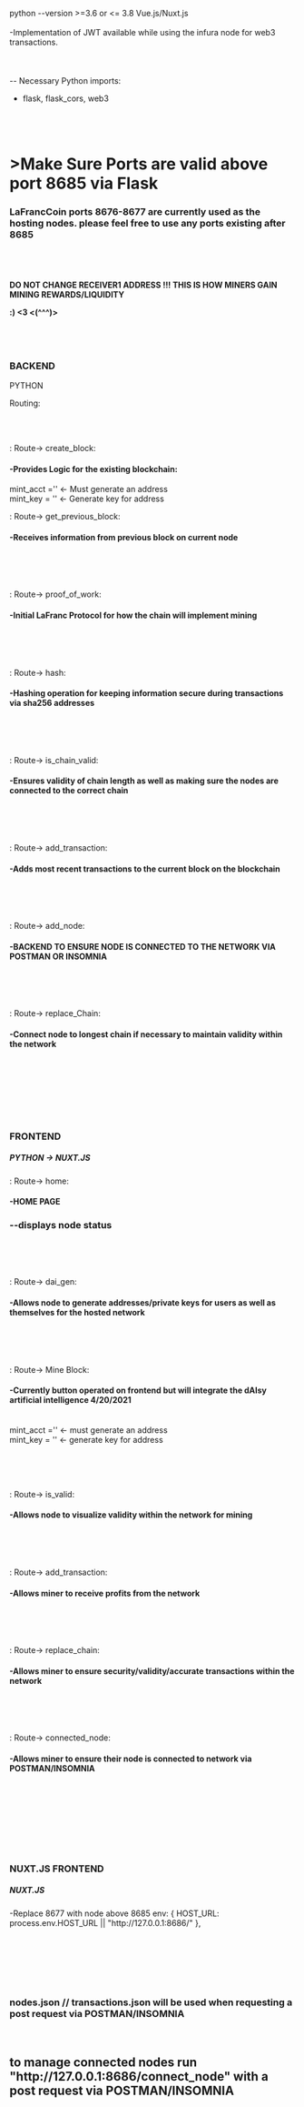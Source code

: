 python --version >=3.6 or <= 3.8
Vue.js/Nuxt.js<br /><br /> -Implementation of JWT available while using the infura node for web3 transactions.
<br /><br /><br /><br />
-- Necessary Python imports:

- flask, flask_cors, web3 <br /><br /><br /><br />

<h1>>Make Sure Ports are valid above port 8685 via Flask</h1>

<h3> LaFrancCoin ports 8676-8677 are currently used as the hosting nodes. please feel free to use any ports existing after 8685
</h3>
<br /> <br />

<h4>DO NOT CHANGE RECEIVER1 ADDRESS !!! THIS IS HOW MINERS GAIN MINING REWARDS/LIQUIDITY <br>
 <p>:) <3 <(^^^)> </h4></p> <br />
<br />
<h3>BACKEND</h3>
<h7>PYTHON</h7>


<p>Routing: </p> <br /><br />

: Route-> create_block:<h4>-Provides Logic for the existing blockchain:</h4>
mint_acct ='' <- Must generate an address<br />
mint_key = '' <- Generate key for address<br />

: Route-> get_previous_block: <h4>-Receives information from previous block on current node</h4> <br /><br /><br />


: Route-> proof_of_work: <h4>-Initial LaFranc Protocol for how the chain will implement mining</h4>
 <br /><br /><br />


: Route-> hash: <h4>-Hashing operation for keeping information secure during transactions via sha256 addresses</h4><br /><br /><br />


: Route-> is_chain_valid: <h4>-Ensures validity of chain length as well as making sure the nodes are connected to the correct chain</h4><br /><br /><br />


: Route-> add_transaction: <h4>-Adds most recent transactions to the current block on the blockchain
</h4> <br /><br /><br />


: Route-> add_node: <h4>-BACKEND TO ENSURE NODE IS CONNECTED TO THE NETWORK VIA POSTMAN OR INSOMNIA 
</h4> <br /><br /><br />


: Route-> replace_Chain: <h4>-Connect node to longest chain if necessary to maintain validity within the network

</h4> <br />
<br /><br /><br /><br /><br />

<h3>FRONTEND</h3>

<h5>PYTHON -> NUXT.JS</h5>

: Route-> home: <h4>-HOME PAGE <h3>--displays node status</h3>

</h4> <br /><br /><br />


: Route-> dai_gen: <h4>-Allows node to generate addresses/private keys for users as well as themselves for the hosted network

</h4> <br /><br /><br />


: Route-> Mine Block: <h4>-Currently button operated on frontend but will integrate the dAIsy artificial intelligence 4/20/2021 </h4> <br />
mint_acct ='' <- must generate an address<br />
mint_key = '' <- generate key for address<br />

<br /><br /><br />

: Route-> is_valid: <h4>-Allows node to visualize validity within the network for mining

</h4><br /><br /><br />


: Route-> add_transaction: <h4>-Allows miner to receive profits from the network

</h4><br /><br /><br />


: Route-> replace_chain: <h4>-Allows miner to ensure security/validity/accurate transactions within the network

</h4><br /><br /><br />


: Route-> connected_node: <h4>-Allows miner to ensure their node is connected to network via POSTMAN/INSOMNIA

</h4><br /><br /><br />



<br /><br /><br />

<h3>NUXT.JS FRONTEND</h3>

<h5>NUXT.JS</h5> 
-Replace 8677 with node above 8685
env: {
    HOST_URL: process.env.HOST_URL || "http://127.0.0.1:8686/"
  },

  <br /><br /><br /><br /><br />

<h3>nodes.json // transactions.json will be used when requesting a post request via POSTMAN/INSOMNIA</h3><br />
<h2>to manage connected nodes run "http://127.0.0.1:8686/connect_node" with a post request via POSTMAN/INSOMNIA</h2>
